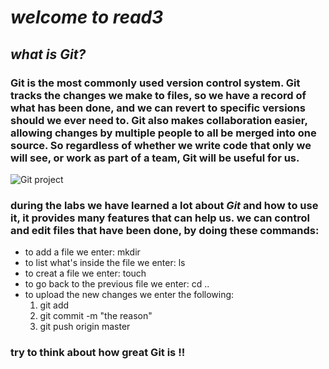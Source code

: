 # *welcome to read3*

## *what is Git?*
### Git is the most commonly used version control system. Git tracks the changes we make to files, so we have a record of what has been done, and we can revert to specific versions should we ever need to. Git also makes collaboration easier, allowing changes by multiple people to all be merged into one source. So regardless of whether we write code that only we will see, or work as part of a team, Git will be useful for us.

 

![Git project](https://www.nobledesktop.com/image/blog/git-branches-merge.png)



### during the labs we have learned a lot about *Git* and how to use it, it provides many features that can help us. we can control and edit files that have been done, by doing these commands:
- to add a file we enter: mkdir
- to list what's inside the file we enter: ls
- to creat a file we enter: touch 
- to go back to the previous file we enter: cd .. 
- to upload the new changes we enter the following: 
    1. git add
    2. git commit -m "the reason"
    3. git push origin master 


 ### try to think about how great **Git** is !!

 
